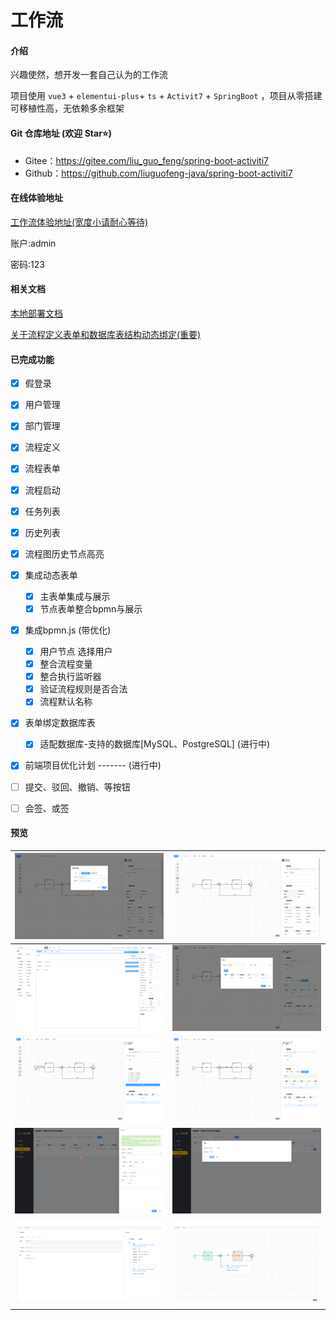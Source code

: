 # 工作流

#### 介绍

兴趣使然，想开发一套自己认为的工作流

项目使用 `vue3` + `elementui-plus`+ `ts` + `Activit7` + `SpringBoot` ，项目从零搭建 可移植性高，无依赖多余框架

#### Git 仓库地址 (欢迎 Star⭐)

- Gitee：https://gitee.com/liu_guo_feng/spring-boot-activiti7
- Github：https://github.com/liuguofeng-java/spring-boot-activiti7

#### 在线体验地址

[工作流体验地址(宽度小请耐心等待)](http://119.3.177.255/)

账户:admin

密码:123

#### 相关文档

[本地部署文档](./document/deploy.md)

[关于流程定义表单和数据库表结构动态绑定(重要)](./document/bpmnDataTable.md)

#### 已完成功能

- [x] 假登录

- [x] 用户管理

- [x] 部门管理

- [x] 流程定义

- [x] 流程表单

- [x] 流程启动

- [x] 任务列表

- [x] 历史列表

- [x] 流程图历史节点高亮

- [x] 集成动态表单
  - [x] 主表单集成与展示
  - [x] 节点表单整合bpmn与展示
  
- [x] 集成bpmn.js (带优化)
  - [x] 用户节点 选择用户
  - [x] 整合流程变量
  - [x] 整合执行监听器
  - [x] 验证流程规则是否合法
  - [x] 流程默认名称
  
- [x] 表单绑定数据库表
  - [x] 适配数据库-支持的数据库[MySQL、PostgreSQL] (进行中)
- [x] 前端项目优化计划 ------- (进行中)
  
- [ ] 提交、驳回、撤销、等按钮

- [ ] 会签、或签


####  预览

| ![](images/dataTableSetting.png) | ![](images/bindTable.png)         |
| -------------------------------- | --------------------------------- |
| ![](images/form.png)             | ![](images/executionListener.png) |
| ![](images/mainForm.png)         | ![](images/condition.png)         |
| ![](images/start.png)            | ![](images/approve.png)           |
| ![](images/log.png)              | ![](images/flow.png)              |

























